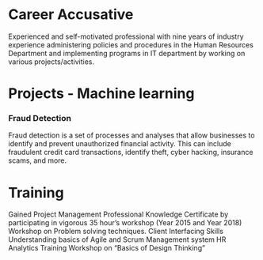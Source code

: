 
# Career Accusative

Experienced and self-motivated professional with nine years of industry experience administering policies and procedures in the Human Resources Department and implementing programs in IT department by working on various projects/activities.

# Projects - Machine learning

### Fraud Detection

Fraud detection is a set of processes and analyses that allow businesses to identify and prevent unauthorized financial activity. This can include fraudulent credit card transactions, identify theft, cyber hacking, insurance scams, and more.

# Training

Gained Project Management Professional Knowledge Certificate by participating in vigorous 35 hour’s workshop (Year 2015 and Year 2018)
Workshop on Problem solving techniques.
Client Interfacing Skills
Understanding basics of Agile and Scrum Management system
HR Analytics Training
Workshop on “Basics of Design Thinking”
